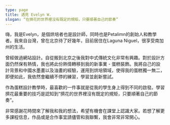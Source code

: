 ```yaml
---
type: page
title: 遇見 Evelyn W.
slogan: “在擠花的世界裡沒有既定的規矩，只要順著自己的節奏”
---
```


嗨，我是Evelyn，是個烘培者也是設計師，同時也是Petalimn的創始人和教學者。我來自台灣，曾在北京待了好幾年，目前居住在Laguna Niguel，很享受南加州的生活。

曾經做過網站設計。自從搬到北京之後我對中式傳統文化非常有興趣。對於設計方面仍然保有熱情，我也將此份熱情轉移到我的新事業 - 蛋糕裝飾。我將自己的設計背景和中國水墨畫以及油畫的經驗，運用到烘培領域，使得我的蛋糕獨一無二，即便如此，我依然會繼續不停的練習，學習並創新嘗試。

作為蛋糕設計教學時，最喜歡的一件事就是從我的學生身上得到不同的啟發。學習擠花最重要的技巧是認知到“擠花的世界裡沒有既定的規矩，只要順著自己的節奏”。

非常感謝花時間來了解我和我的想法，希望有機會在課堂上認識大家。若想了解更多課程信息，作品或是合作事宜請儘管和我聯繫，我會非常非常開心。